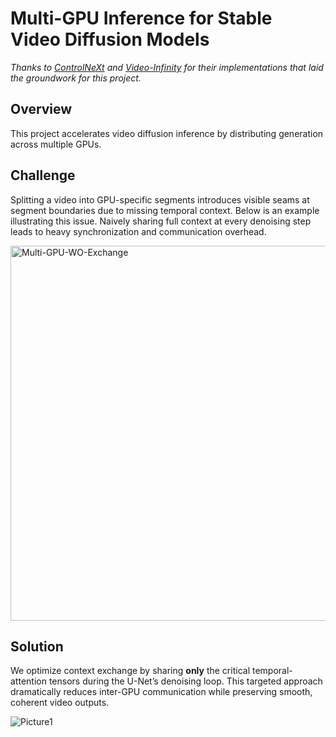 # Multi-GPU Inference for Stable Video Diffusion Models

*Thanks to [ControlNeXt](https://github.com/dvlab-research/ControlNeXt/tree/main/ControlNeXt-SVD-v2) and [Video-Infinity](https://github.com/Yuanshi9815/Video-Infinity) for their implementations that laid the groundwork for this project.*

## Overview
This project accelerates video diffusion inference by distributing generation across multiple GPUs.

## Challenge
Splitting a video into GPU-specific segments introduces visible seams at segment boundaries due to missing temporal context. Below is an example illustrating this issue. Naively sharing full context at every denoising step leads to heavy synchronization and communication overhead.

<img 
  src="https://github.com/user-attachments/assets/2e2d6faa-c2a0-4675-885e-3348c573a039" 
  alt="Multi-GPU-WO-Exchange" 
  width="600" 
  height="600" 
/>
## Solution
We optimize context exchange by sharing **only** the critical temporal-attention tensors during the U-Net’s denoising loop. This targeted approach dramatically reduces inter-GPU communication while preserving smooth, coherent video outputs.

![Picture1](https://github.com/user-attachments/assets/01fb576b-21e8-4ef8-a5d6-7619ae1a0276)




